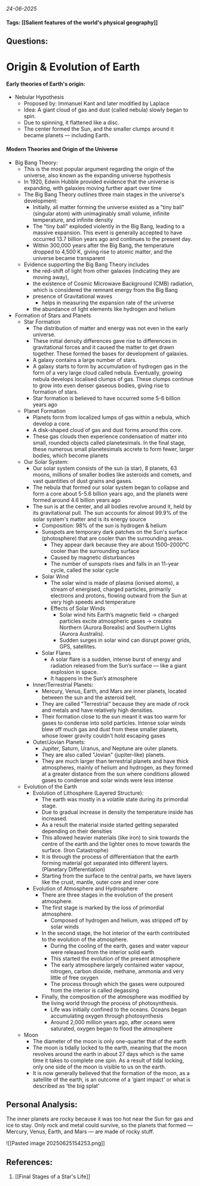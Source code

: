 *24-06-2025*
#### Tags: [[Salient features of the world's physical geography]]


## Questions:



# Origin & Evolution of Earth

#### Early theories of Earth's origin:

- Nebular Hypothesis 
	- Proposed by: Immanuel Kant and later modified by Laplace
	- Idea: A giant cloud of gas and dust (called nebula) slowly began to spin.
	- Due to spinning, it flattened like a disc.
	- The center formed the Sun, and the smaller clumps around it became planets — including Earth.

#### Modern Theories and Origin of the Universe

- Big Bang Theory: 
	- This is the most popular argument regarding the origin of the universe, also known as the expanding universe hypothesis
	- In 1920, Edwin Hubble provided evidence that the universe is expanding, with galaxies moving further apart over time
	- The Big Bang Theory outlines three main stages in the universe's development:
		- Initially, all matter forming the universe existed as a "tiny ball" (singular atom) with unimaginably small volume, infinite temperature, and infinite density
		- The "tiny ball" exploded violently in the Big Bang, leading to a massive expansion. This event is generally accepted to have occurred 13.7 billion years ago and continues to the present day. 
		- Within 300,000 years after the Big Bang, the temperature dropped to 4,500 K, giving rise to atomic matter, and the universe became transparent
	- Evidence supporting the Big Bang Theory includes 
		- the red-shift of light from other galaxies (indicating they are moving away), 
		- the existence of Cosmic Microwave Background (CMB) radiation, which is considered the remnant energy from the Big Bang
		- presence of Gravitational waves
			- helps in measuring the expansion rate of the universe
		- the abundance of light elements like hydrogen and helium
- Formation of Stars and Planets
	- Star Formation
		- The distribution of matter and energy was not even in the early universe. 
		- These initial density differences gave rise to differences in gravitational forces and it caused the matter to get drawn together. These formed the bases for development of galaxies.
		- A galaxy contains a large number of stars.
		- A galaxy starts to form by accumulation of hydrogen gas in the form of a very large cloud called nebula. Eventually, growing nebula develops localised clumps of gas. These clumps continue to grow into even denser gaseous bodies, giving rise to formation of stars.
		- Star formation is believed to have occurred some 5-6 billion years ago
	- Planet Formation
		- Planets form from localized lumps of gas within a nebula, which develop a core. 
		- A disk-shaped cloud of gas and dust forms around this core. 
		- These gas clouds then experience condensation of matter into small, rounded objects called planetesimals. In the final stage, these numerous small planetesimals accrete to form fewer, larger bodies, which become planets
	- Our Solar System: 
		- Our solar system consists of the sun (a star), 8 planets, 63 moons, millions of smaller bodies like asteroids and comets, and vast quantities of dust grains and gases. 
		- The nebula that formed our solar system began to collapse and form a core about 5-5.6 billion years ago, and the planets were formed around 4.6 billion years ago
		- The sun is at the center, and all bodies revolve around it, held by its gravitational pull. The sun accounts for almost 99.9% of the solar system's matter and is its energy source
			- Composition: 98% of the sun is hydrogen & helium
			- Sunspots are temporary dark patches on the Sun's surface (photosphere) that are cooler than the surrounding areas.
				- They appear dark because they are about 1500–2000°C cooler than the surrounding surface
				- Caused by magnetic disturbances
				- The number of sunspots rises and falls in an 11-year cycle, called the solar cycle
			- Solar Wind
				- The solar wind is made of plasma (ionised atoms), a stream of energised, charged particles, primarily electrons and protons, flowing outward from the Sun at very high speeds and temperature
				- Effects of Solar Winds
					- Solar wind hits Earth’s magnetic field → charged particles excite atmospheric gases → creates Northern (Aurora Borealis) and Southern Lights (Aurora Australis).
					- Sudden surges in solar wind can disrupt power grids, GPS, satellites.
			- Solar Flares
				- A solar flare is a sudden, intense burst of energy and radiation released from the Sun’s surface — like a giant explosion in space.
				- It happens in the Sun’s atmosphere 
		- Inner/Terrestrial Planets: 
			- Mercury, Venus, Earth, and Mars are inner planets, located between the sun and the asteroid belt. 
			- They are called "Terrestrial" because they are made of rock and metals and have relatively high densities. 
			- Their formation close to the sun meant it was too warm for gases to condense into solid particles. Intense solar winds blew off much gas and dust from these smaller planets, whose lower gravity couldn't hold escaping gases
		- Outer/Jovian Planets: 
			- Jupiter, Saturn, Uranus, and Neptune are outer planets. 
			- They are also called "Jovian" (jupiter-like) planets. 
			- They are much larger than terrestrial planets and have thick atmospheres, mainly of helium and hydrogen, as they formed at a greater distance from the sun where conditions allowed gases to condense and solar winds were less intense
	- Evolution of the Earth
		- Evolution of Lithosphere (Layered Structure):
			- The earth was mostly in a volatile state during its primordial stage. 
			- Due to gradual increase in density the temperature inside has increased. 
			- As a result the material inside started getting separated depending on their densities
			- This allowed heavier materials (like iron) to sink towards the centre of the earth and the lighter ones to move towards the surface. (Iron Catastrophe)
			- It is through the process of differentiation that the earth forming material got separated into different layers. (Planetary Differentiation)
			- Starting from the surface to the central parts, we have layers like the crust, mantle, outer core and inner core
		- Evolution of Atmosphere and Hydrosphere
			- There are three stages in the evolution of the present atmosphere. 
			- The first stage is marked by the loss of primordial atmosphere. 
				- Composed of hydrogen and helium, was stripped off by solar winds
			- In the second stage, the hot interior of the earth contributed to the evolution of the atmosphere. 
				- During the cooling of the earth, gases and water vapour were released from the interior solid earth
				- This started the evolution of the present atmosphere
				- The early atmosphere largely contained water vapour, nitrogen, carbon dioxide, methane, ammonia and very little of free oxygen
				- The process through which the gases were outpoured from the interior is called degassing
			- Finally, the composition of the atmosphere was modified by the living world through the process of photosynthesis.
				- Life was initially confined to the oceans. Oceans began accumulating oxygen through photosynthesis
				- Around 2,000 million years ago, after oceans were saturated, oxygen began to flood the atmosphere
	- Moon
		- The diameter of the moon is only one-quarter that of the earth
		- The moon is tidally locked to the earth, meaning that the moon revolves around the earth in about 27 days which is the same time it takes to complete one spin. As a result of tidal locking, only one side of the moon is visible to us on the earth.
		- It is now generally believed that the formation of the moon, as a satellite of the earth, is an outcome of a ‘giant impact’ or what is described as ‘the big splat’



## Personal Analysis:

The inner planets are rocky because it was too hot near the Sun for gas and ice to stay. Only rock and metal could survive, so the planets that formed — Mercury, Venus, Earth, and Mars — are made of rocky stuff.

![[Pasted image 20250625154253.png]]
## References:

1. [[Final Stages of a Star's Life]]